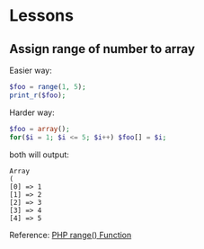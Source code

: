 # Lessons

## Assign range of number to array
Easier way:
```php
$foo = range(1, 5);
print_r($foo);
```
Harder way:
```php
$foo = array();
for($i = 1; $i <= 5; $i++) $foo[] = $i;
```
both will output:
```
Array
(
[0] => 1
[1] => 2
[2] => 3
[3] => 4
[4] => 5
```

Reference: [PHP range() Function](http://www.w3schools.com/php/func_array_range.asp)
